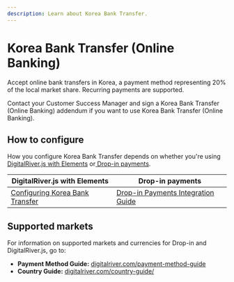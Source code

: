 ```yaml
---
description: Learn about Korea Bank Transfer.
---
```


# Korea Bank Transfer (Online Banking)

Accept online bank transfers in Korea, a payment method representing 20% of the local market share. Recurring payments are supported. &#x20;

Contact your Customer Success Manager and sign a Korea Bank Transfer (Online Banking) addendum if you want to use Korea Bank Transfer (Online Banking).

## How to configure&#x20;

How you configure Korea Bank Transfer depends on whether you're using [DigitalRiver.js with Elements](../payments-solutions/digitalriver.js/) or[ Drop-in payments](../payments-solutions/drop-in/). &#x20;

| DigitalRiver.js with Elements                                                                                   | Drop-in payments                                                                                 |
| --------------------------------------------------------------------------------------------------------------- | ------------------------------------------------------------------------------------------------ |
| [Configuring Korea Bank Transfer](../payments-solutions/digitalriver.js/payment-methods/korea-bank-transfer.md) | [Drop-in Payments Integration Guide](../payments-solutions/drop-in/drop-in-integration-guide.md) |

## Supported markets

For information on supported markets and currencies for Drop-in and DigitalRiver.js, go to:&#x20;

* **Payment Method Guide:** [digitalriver.com/payment-method-guide](https://www.digitalriver.com/payment-method-guide/)
* **Country Guide:** [digitalriver.com/country-guide/](https://www.digitalriver.com/country-guide/)
